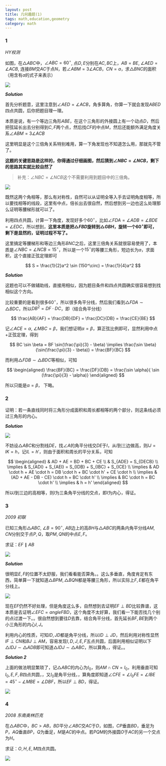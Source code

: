 ```yaml
---
layout: post
title: 几何趣题(1)
tags: math,education,geometry
category: math
---
```


### 1

*HY校测*

如图，在$\triangle ABC$中，$\angle ABC = 60^\circ$, 点$D,E$分别在$AC, BC$上，$AB = BE$, $\angle AED = \angle ACB$, 连接$BM$交$AC$于点$N$，若$\angle ABM = 3 \angle ACB$，$CN = a$，求$\triangle BNC$的面积（用含有$a$的式子来表示）

![](https://crsando.github.io/images/2025-07-13/A-001.png)

***Solution***

首先分析题意，这里注意到$\angle AED = \angle ACB$，角多算角，你算一下就会发现$ABED$四点共圆，后你把题目理一理。

本质是说，有一个等边三角形$ABE$，在这个三角形的外接圆上有一个动点$D$，然后把弦延长出去分别得到$C,F$两个点，然后找$CF$的中点$M$，然后还能额外满足角度关系$\angle ABM = 3\angle ACB$

这里明显是这个三倍角关系特别难用，算一下角发现也不知道怎么用，那就先不管了。

**这题的关键思路是这样的，你得通过仔细画图，然后猜到$\angle NBC = \angle NCB$，剩下的思路其实就比较自然了**

> 补充：$\angle NBC = \angle NCB$这个不需要利用到题目中的三倍角。

![](https://crsando.github.io/images/2025-07-13/A-001-Ans.png)

既然这两个角相等，那么有对称性，自然可以从证明全等入手去证明角度相等，所以要找相等的线段，这里有中点，倍长出去很自然，然后想到另一边也这么处理那么证明等腰梯形就可以了。

利用四点共圆，计算一下角度，发现好多个$60^\circ$，比如$\angle FDA = \angle ADB = \angle BDE = \angle EDC$，所以想到，**这里本质是把$\triangle FBD$旋转到$\triangle GBH$，旋转一个$60^\circ$即可，剩下是显然的，证明过程不写了。**

这里搞定等腰梯形和等边三角形$BNC$之后，这里三倍角关系就很容易使用了，本质是$\angle NBC = \angle NCB = 15^\circ$，所以是一个$15^\circ$的等腰三角形，短边长为$a$，求面积，这个直接正弦定理即可

$$
    S = \frac{1}{2}a^2 \sin (150^\circ) = \frac{1}{4}a^2
$$

***Solution***

这题也可以不做辅助线，直接用相似，因为题目条件和四点共圆确实很容易想到找相似这个方向。

比较重要的是看到很多$60^\circ$，所以很多角平分线，然后我们看到$\triangle FDA \sim \triangle BDC$，所以$DB^2 = DF \cdot DC$，即（结合角平分线）

$$
\frac{AB}{AF} = \frac{DB}{DF} = \frac{DC}{DB} = \frac{CE}{BE}
$$

记$\angle ACE = \alpha$, $\angle MBC = \beta$，我们想证明$\alpha = \beta$，算正弦比例即可，显然利用中点+正弦定理，得到

$$
    BC \sin \beta = BF \sin(\frac{\pi}{3} - \beta) \implies \frac{\sin \beta}{\sin(\frac{\pi}{3} - \beta)} = \frac{BF}{BC}
$$

而利用$\triangle FDB \sim \triangle BDC$等相似，可知

$$
\begin{aligned}
    \frac{BF}{BC}  = \frac{DF}{DB}  = \frac{\sin \alpha}{ \sin (\frac{\pi}{3} - \alpha)}
\end{aligned}
$$


所以只能是$\alpha = \beta$， 下略。

### 2

证明：若一条直线同时将三角形分成面积和周长都相等的两个部分，则这条线必须过三角形的内心。

***Solution***

![](https://crsando.github.io/images/2025-07-13/A-002.png)

不妨设$\triangle ABC$和分割线$DE$，找$\angle A$的角平分线交$DE$于$I$，从$I$到三边做高，则$IJ = IK = h$，记$IL = h'$，则由于面积和周长的平分关系，可知

$$
\begin{aligned}
    & AD + AE = BD + BC + CE \\
    & S_{ADE} = S_{DECB} \\
    \implies & S_{ADI} + S_{AEI} = S_{IDB} + S_{IBC} + S_{ICE} \\
    \implies & AD \cdot h + AE \cdot h = DB \cdot h + BC \cdot h' + CE \cdot h \\
    \implies & (AD + AE - DB - CE) \cdot h  = BC \cdot h' \\
    \implies & BC \cdot h   = BC \cdot h' \\
    \implies & h = h'
\end{aligned}
$$

所以$I$到三边的高相等，则$I$为三条角平分线的交点，即$I$为内心，得证。

### 3

*2009 初联*

已知三角形$\triangle ABC$, $\angle B = 90^\circ$, $AB$边上的高$BH$与$\triangle ABC$的两条内角平分线$AM, CN$分别交于点$P,Q$，取$PM, QN$的中点$E,F$。

求证：$EF \parallel AB$

![](https://crsando.github.io/images/2025-07-13/A-003.png)

***Solution***

很明显$E,F$的位置不太舒服，我们看看能否算角。。这么多垂直，角度肯定有东西，简单算一下就知道$\triangle BPM, \triangle BQN$都是等腰三角形，所以实际上$F,E$都在角平分线上。

![](https://crsando.github.io/images/2025-07-13/A-003-Ans.png)

现在$EF$仍然不好处理，但是角度这么多，自然想到去证明$EF \perp BD$比较靠谱，这本质是去证明$\angle EFC = angle FBD$，这个角度不太好算，我们看一下能否找几个别的点过渡一下。。很自然想到要往$D$去靠，结合角平分线，首先延长$BF, BE$到两个小三角形的内心$I,J$。

利用内心的性质，可知$ID, JD$都是角平分线，所以$ID \perp JD$，然后利用对称性显然$IF \perp CN$和$BJ \perp AM$，容易发现$I,D,J,E,F$五点共圆，后面利用相似证明以下$\triangle IDJ \sim \triangle ADB$即可知道$\triangle IDJ \sim \triangle ABC$，所以算角，，得证。。


***Solution 2***

上面的做法明显繁琐了，记$\triangle ABC$的内心为$I_0$，则$AM \cap CN = I_0$，利用垂直可知$I_0, E,F, B$四点共圆，，又$I_0$是角平分线，，算角度即知道$\angle CFE = \angle I_0FE = \angle IBE = 45^\circ - \angle MBE = \angle DBF$，所以$EF \perp BD$，得证。

![](https://crsando.github.io/images/2025-07-13/A-003-Ans-2.png)

### 4

*2008 东南奥林匹克*

在$\triangle ABC$中，$BC > AB$，$BD$平分$\angle ABC$交$AC$于$D$，如图，$CP$垂直$BD$，垂足为$P$，$AQ$垂直$BP$，$Q$为垂足，$M$是$AC$的中点。若$PQM$的外接圆$O$于$AC$的另一个交点为$H$。

求证：$O,H,E,M$四点共圆。

![](https://crsando.github.io/images/2025-07-13/A-004.png)